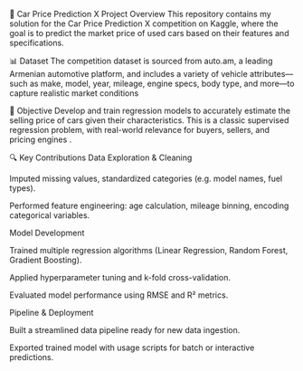 
🚗 Car Price Prediction X
Project Overview
This repository contains my solution for the Car Price Prediction X competition on Kaggle, where the goal is to predict the market price of used cars based on their features and specifications.

📊 Dataset
The competition dataset is sourced from auto.am, a leading Armenian automotive platform, and includes a variety of vehicle attributes—such as make, model, year, mileage, engine specs, body type, and more—to capture realistic market conditions 


🎯 Objective
Develop and train regression models to accurately estimate the selling price of cars given their characteristics. This is a classic supervised regression problem, with real-world relevance for buyers, sellers, and pricing engines .

🔍 Key Contributions
Data Exploration & Cleaning

Imputed missing values, standardized categories (e.g. model names, fuel types).

Performed feature engineering: age calculation, mileage binning, encoding categorical variables.

Model Development

Trained multiple regression algorithms (Linear Regression, Random Forest, Gradient Boosting).

Applied hyperparameter tuning and k-fold cross-validation.

Evaluated model performance using RMSE and R² metrics.

Pipeline & Deployment

Built a streamlined data pipeline ready for new data ingestion.

Exported trained model with usage scripts for batch or interactive predictions.
